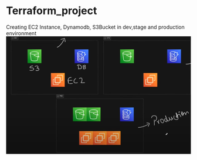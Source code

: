 ﻿# Terraform_project
 Creating EC2 Instance, Dynamodb, S3Bucket in dev,stage and production environment
![alt text](<Screenshot 2025-01-21 105235.png>)
